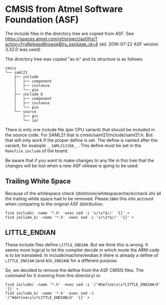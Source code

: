 # CMSIS from Atmel Software Foundation (ASF)

The include files in the directory tree are copied from ASF.  See
https://spaces.atmel.com/gf/project/asf/frs/?action=FrsReleaseBrowse&frs_package_id=4
(dd.  2016-07-22 ASF version 3.32.0 was used)

The directory tree was copied "as is" and its structure is as follows:

    cmsis
    └── saml21
        ├── include
        │   ├── component
        │   ├── instance
        │   └── pio
        ├── include_b
        │   ├── component
        │   ├── instance
        │   └── pio
        └── source
            ├── gcc
            └── iar

There is only one include file (per CPU variant) that should be included in
the source code.  For SAML21 that is cmsis/saml21/include/saml21.h.  But
that will only work if the proper define is set.  The define is named after
the variant, for example `__SAML21J18A__`.  This define must be set in the
`Makefile.include` of the board.

Be aware that if you want to make changes to any file in this tree that the
changes will be lost when a new ASF release is going to be used.

## Trailing White Space

Because of the whitespace check (dist/tools/whitespacecheck/check.sh) all
the trailing white space had to be removed.  Please take this into account
when comparing to the original ASF distribution.

    find include/ -name '*.h' -exec sed -i 's/\s*$//' '{}' +
    find include_b/ -name '*.h' -exec sed -i 's/\s*$//' '{}' +

## LITTLE_ENDIAN

These include files define `LITTLE_ENDIAN`.  But we think this is wrong.  It
seems more logical to let the compiler decide in which mode the ARM code is
to be translated.  In include/machine/endian.h there is already a define of
`LITTLE_ENDIAN` (and `BIG_ENDIAN`) for a different purpose.

So, we decided to remove the define from the ASF CMSIS files.  The command
for it (running from this directory) is:

    find include/ -name '*.h' -exec sed -i '/^#define\s\s*LITTLE_ENDIAN/d' '{}' +
    find include_b/ -name '*.h' -exec sed -i '/^#define\s\s*LITTLE_ENDIAN/d' '{}' +


